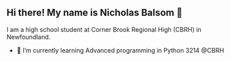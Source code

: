 ## Hi there! My name is Nicholas Balsom 👋
I am a high school student at Corner Brook Regional High (CBRH) in Newfoundland.

- 🌱 I’m currently learning Advanced programming in Python 3214 @CBRH
<!--
**NicholasBalsom/NicholasBalsom** is a ✨ _special_ ✨ repository because its `README.md` (this file) appears on your GitHub profile.

Here are some ideas to get you started:

- 🔭 I’m currently working on ...
- 🌱 I’m currently learning ...
- 👯 I’m looking to collaborate on ...
- 🤔 I’m looking for help with ...
- 💬 Ask me about ...
- 📫 How to reach me: ...
- 😄 Pronouns: ...
- ⚡ Fun fact: ...
-->
